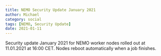 ```yaml
---
title: NEMO Security Update January 2021
author: Michael
category: social
tags: [NEMO, Security Update]
date: 2021-01-11
---
```


Security update January 2021 for NEMO worker nodes rolled out at 11.01.2021 at 16:00 CET. Nodes reboot automatically when a job finishes.
